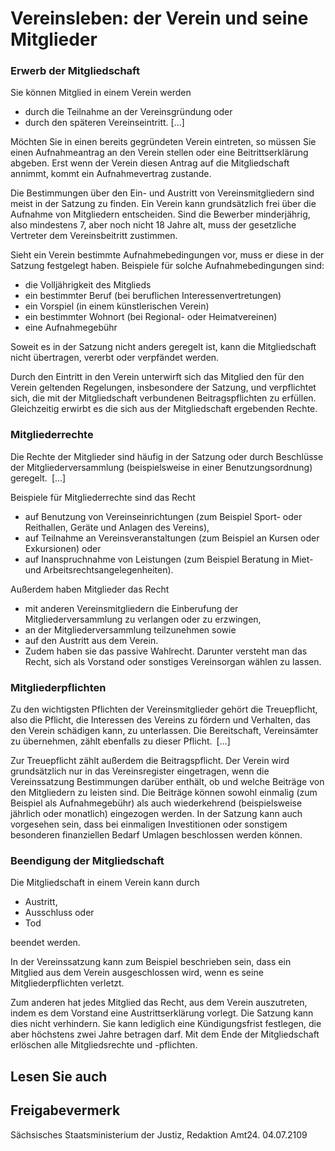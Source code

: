 # Vereinsleben: der Verein und seine Mitglieder

### Erwerb der Mitgliedschaft

Sie können Mitglied in einem Verein werden

* durch die Teilnahme an der Vereinsgründung oder
* durch den späteren Vereinseintritt. [...]

Möchten Sie in einen bereits gegründeten Verein eintreten, so müssen Sie einen Aufnahmeantrag an den Verein stellen oder eine Beitrittserklärung abgeben. Erst wenn der Verein diesen Antrag auf die Mitgliedschaft annimmt, kommt ein Aufnahmevertrag zustande.

Die Bestimmungen über den Ein- und Austritt von Vereinsmitgliedern sind meist in der Satzung zu finden. Ein Verein kann grundsätzlich frei über die Aufnahme von Mitgliedern entscheiden. Sind die Bewerber minderjährig, also mindestens 7, aber noch nicht 18 Jahre alt, muss der gesetzliche Vertreter dem Vereinsbeitritt zustimmen.

Sieht ein Verein bestimmte Aufnahmebedingungen vor, muss er diese in der Satzung festgelegt haben. Beispiele für solche Aufnahmebedingungen sind:

* die Volljährigkeit des Mitglieds
* ein bestimmter Beruf (bei beruflichen Interessenvertretungen)
* ein Vorspiel (in einem künstlerischen Verein)
* ein bestimmter Wohnort (bei Regional- oder Heimatvereinen)
* eine Aufnahmegebühr

Soweit es in der Satzung nicht anders geregelt ist, kann die Mitgliedschaft nicht übertragen, vererbt oder verpfändet werden.

Durch den Eintritt in den Verein unterwirft sich das Mitglied den für den Verein geltenden Regelungen, insbesondere der Satzung, und verpflichtet sich, die mit der Mitgliedschaft verbundenen Beitragspflichten zu erfüllen. Gleichzeitig erwirbt es die sich aus der Mitgliedschaft ergebenden Rechte.

### Mitgliederrechte

Die Rechte der Mitglieder sind häufig in der Satzung oder durch Beschlüsse der Mitgliederversammlung (beispielsweise in einer Benutzungsordnung) geregelt. [...]

Beispiele für Mitgliederrechte sind das Recht

* auf Benutzung von Vereinseinrichtungen (zum Beispiel Sport- oder Reithallen, Geräte und Anlagen des Vereins),
* auf Teilnahme an Vereinsveranstaltungen (zum Beispiel an Kursen oder Exkursionen) oder
* auf Inanspruchnahme von Leistungen (zum Beispiel Beratung in Miet- und Arbeitsrechtsangelegenheiten).

Außerdem haben Mitglieder das Recht

* mit anderen Vereinsmitgliedern die Einberufung der Mitgliederversammlung zu verlangen oder zu erzwingen,
* an der Mitgliederversammlung teilzunehmen sowie
* auf den Austritt aus dem Verein.
* Zudem haben sie das passive Wahlrecht. Darunter versteht man das Recht, sich als Vorstand oder sonstiges Vereinsorgan wählen zu lassen.

### Mitgliederpflichten

Zu den wichtigsten Pflichten der Vereinsmitglieder gehört die Treuepflicht, also die Pflicht, die Interessen des Vereins zu fördern und Verhalten, das den Verein schädigen kann, zu unterlassen. Die Bereitschaft, Vereinsämter zu übernehmen, zählt ebenfalls zu dieser Pflicht. [...]

Zur Treuepflicht zählt außerdem die Beitragspflicht. Der Verein wird grundsätzlich nur in das Vereinsregister eingetragen, wenn die Vereinssatzung Bestimmungen darüber enthält, ob und welche Beiträge von den Mitgliedern zu leisten sind. Die Beiträge können sowohl einmalig (zum Beispiel als Aufnahmegebühr) als auch wiederkehrend (beispielsweise jährlich oder monatlich) eingezogen werden. In der Satzung kann auch vorgesehen sein, dass bei einmaligen Investitionen oder sonstigem besonderen finanziellen Bedarf Umlagen beschlossen werden können.

### Beendigung der Mitgliedschaft

Die Mitgliedschaft in einem Verein kann durch

* Austritt,
* Ausschluss oder
* Tod

beendet werden.

In der Vereinssatzung kann zum Beispiel beschrieben sein, dass ein Mitglied aus dem Verein ausgeschlossen wird, wenn es seine Mitgliederpflichten verletzt.

Zum anderen hat jedes Mitglied das Recht, aus dem Verein auszutreten, indem es dem Vorstand eine Austrittserklärung vorlegt. Die Satzung kann dies nicht verhindern. Sie kann lediglich eine Kündigungsfrist festlegen, die aber höchstens zwei Jahre betragen darf. Mit dem Ende der Mitgliedschaft erlöschen alle Mitgliedsrechte und -pflichten.

## Lesen Sie auch

## Freigabevermerk

Sächsisches Staatsministerium der Justiz, Redaktion Amt24. 04.07.2109
